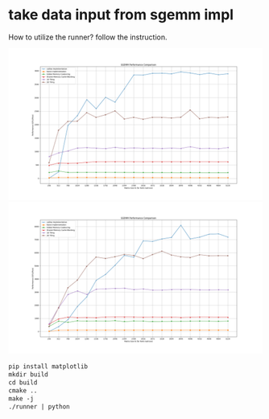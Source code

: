 # take data input from sgemm impl
How to utilize the runner?
follow the instruction.

![Foo](./img/2025-27-04-19:25:41.png)
![Bar](./img/2025-27-04-19:31:09.png)

```
pip install matplotlib
mkdir build
cd build
cmake ..
make -j
./runner | python

```